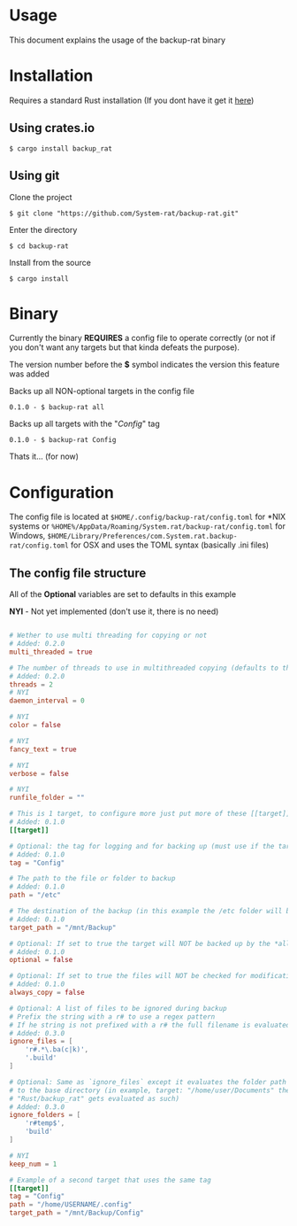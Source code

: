 # Usage
This document explains the usage of the backup-rat binary

# Installation
Requires a standard Rust installation (If you dont have it get it [here](https://rustup.rs/))
## Using crates.io
    $ cargo install backup_rat

## Using git
Clone the project 

    $ git clone "https://github.com/System-rat/backup-rat.git"
Enter the directory

    $ cd backup-rat
Install from the source

    $ cargo install


# Binary
Currently the binary **REQUIRES** a config file to operate correctly
(or not if you don't want any targets but that kinda defeats the purpose).

The version number before the **$** symbol indicates the version this feature was added

Backs up all NON-optional targets in the config file

    0.1.0 - $ backup-rat all 


Backs up all targets with the "*Config*" tag

    0.1.0 - $ backup-rat Config


Thats it... (for now)

# Configuration
The config file is located at `$HOME/.config/backup-rat/config.toml` for *NIX systems
or `%HOME%/AppData/Roaming/System.rat/backup-rat/config.toml` for Windows, 
`$HOME/Library/Preferences/com.System.rat.backup-rat/config.toml` for OSX and uses the TOML
syntax (basically .ini files)

## The config file structure
All of the **Optional** variables are set to defaults in this example

**NYI** - Not yet implemented (don't use it, there is no need)

```toml

# Wether to use multi threading for copying or not
# Added: 0.2.0
multi_threaded = true 

# The number of threads to use in multithreaded copying (defaults to the number of cores)
# Added: 0.2.0
threads = 2
# NYI
daemon_interval = 0 

# NYI
color = false 

# NYI
fancy_text = true 

# NYI
verbose = false 

# NYI
runfile_folder = "" 

# This is 1 target, to configure more just put more of these [[target]] tags followed by the target declaration
# Added: 0.1.0
[[target]] 

# Optional: the tag for logging and for backing up (must use if the target is optional)
# Added: 0.1.0
tag = "Config"

# The path to the file or folder to backup
# Added: 0.1.0
path = "/etc" 

# The destination of the backup (in this example the /etc folder will be in /mnt/Backup/etc)
# Added: 0.1.0
target_path = "/mnt/Backup" 

# Optional: If set to true the target will NOT be backed up by the *all* target
# Added: 0.1.0
optional = false 

# Optional: If set to true the files will NOT be checked for modification
# Added: 0.1.0
always_copy = false 

# Optional: A list of files to be ignored during backup
# Prefix the string with a r# to use a regex pattern
# If he string is not prefixed with a r# the full filename is evaluated
# Added: 0.3.0
ignore_files = [
    'r#.*\.ba(c|k)',
    '.build'
] 

# Optional: Same as `ignore_files` except it evaluates the folder path relative
# to the base directory (in example, target: "/home/user/Documents" the sub-folder
# "Rust/backup_rat" gets evaluated as such)
# Added: 0.3.0
ignore_folders = [
    'r#temp$',
    'build'
] 

# NYI
keep_num = 1 

# Example of a second target that uses the same tag
[[target]] 
tag = "Config"
path = "/home/USERNAME/.config"
target_path = "/mnt/Backup/Config"

```
